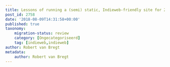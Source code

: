 ```yaml
---
title: Lessons of running a (semi) static, Indieweb-friendly site for 2 years
post_id: 2758
date: '2018-08-09T14:31:58+00:00'
published: true
taxonomy:
    migration-status: review
    category: [Ongecategoriseerd]
    tag: [indieweb,indieweb]
author: Robert van Bregt
metadata:
    author: Robert van Bregt
---
```

